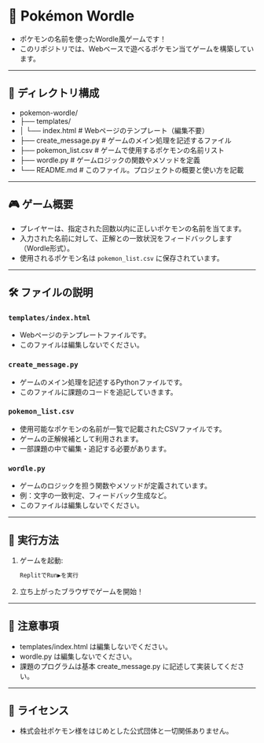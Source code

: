 
# 🧩 Pokémon Wordle

- ポケモンの名前を使ったWordle風ゲームです！  
- このリポジトリでは、Webベースで遊べるポケモン当てゲームを構築しています。

---

## 📁 ディレクトリ構成
- pokemon-wordle/ 
- ├── templates/ 
- │ └── index.html # Webページのテンプレート（編集不要） 
- ├── create_message.py # ゲームのメイン処理を記述するファイル 
- ├── pokemon_list.csv # ゲームで使用するポケモンの名前リスト 
- ├── wordle.py # ゲームロジックの関数やメソッドを定義 
- └── README.md # このファイル。プロジェクトの概要と使い方を記載

---

## 🎮 ゲーム概要

- プレイヤーは、指定された回数以内に正しいポケモンの名前を当てます。
- 入力された名前に対して、正解との一致状況をフィードバックします（Wordle形式）。
- 使用されるポケモン名は `pokemon_list.csv` に保存されています。

---

## 🛠️ ファイルの説明

### `templates/index.html`
- Webページのテンプレートファイルです。
- このファイルは編集しないでください。

### `create_message.py`
- ゲームのメイン処理を記述するPythonファイルです。
- このファイルに課題のコードを追記していきます。

### `pokemon_list.csv`
- 使用可能なポケモンの名前が一覧で記載されたCSVファイルです。
- ゲームの正解候補として利用されます。
- 一部課題の中で編集・追記する必要があります。

### `wordle.py`
- ゲームのロジックを担う関数やメソッドが定義されています。
- 例：文字の一致判定、フィードバック生成など。
- このファイルは編集しないでください。
---

## 🚀 実行方法
1. ゲームを起動:
   ```bash
   ReplitでRun▶を実行
2. 立ち上がったブラウザでゲームを開始！

---

## 📌 注意事項
- templates/index.html は編集しないでください。
- wordle.py は編集しないでください。
- 課題のプログラムは基本 create_message.py に記述して実装してください。
---

## 📄 ライセンス
- 株式会社ポケモン様をはじめとした公式団体と一切関係ありません。
